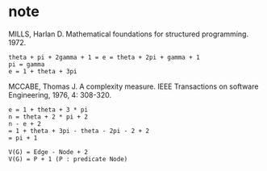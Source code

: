 # note




MILLS, Harlan D. Mathematical foundations for structured programming. 1972.
```
theta + pi + 2gamma + 1 = e = theta + 2pi + gamma + 1
pi = gamma
e = 1 + theta + 3pi
```

MCCABE, Thomas J. A complexity measure. IEEE Transactions on software Engineering, 1976, 4: 308-320.

```
e = 1 + theta + 3 * pi
n = theta + 2 * pi + 2
n - e + 2 
= 1 + theta + 3pi - theta - 2pi - 2 + 2
= pi + 1
```

```
V(G) = Edge - Node + 2
V(G) = P + 1 (P : predicate Node)
```
